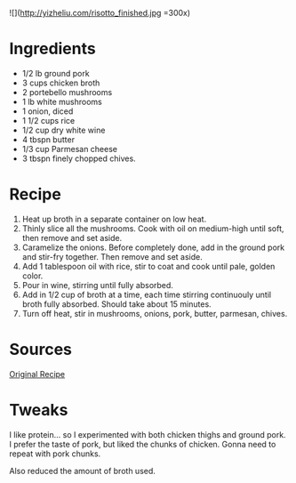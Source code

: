 ![](http://yizheliu.com/risotto_finished.jpg =300x)

# Ingredients

* 1/2 lb ground pork
* 3 cups chicken broth
* 2 portebello mushrooms
* 1 lb white mushrooms
* 1 onion, diced
* 1 1/2 cups rice
* 1/2 cup dry white wine
* 4 tbspn butter
* 1/3 cup Parmesan cheese
* 3 tbspn finely chopped chives.

# Recipe

1. Heat up broth in a separate container on low heat.
2. Thinly slice all the mushrooms. Cook with oil on medium-high until soft, then remove and set aside.
3. Caramelize the onions. Before completely done, add in the ground pork and stir-fry together. Then remove and set aside.
4. Add 1 tablespoon oil with rice, stir to coat and cook until pale, golden color.
5. Pour in wine, stirring until fully absorbed.
6. Add in 1/2 cup of broth at a time, each time stirring continuouly until broth fully absorbed. Should take about 15 minutes.
7. Turn off heat, stir in mushrooms, onions, pork, butter, parmesan, chives.

# Sources
[Original Recipe](https://www.allrecipes.com/recipe/85389/gourmet-mushroom-risotto/)

# Tweaks

I like protein... so I experimented with both chicken thighs and ground pork. I prefer the taste of pork, but liked the chunks of chicken. Gonna need to repeat with pork chunks.

Also reduced the amount of broth used.
